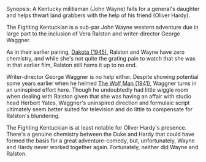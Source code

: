 Synopsis: A Kentucky militiaman (John Wayne) falls for a general's daughter and helps thwart land grabbers with the help of his friend (Oliver Hardy).

The Fighting Kentuckian is a sub-par John Wayne western adventure due in large part to the inclusion of Vera Ralston and writer-director George Waggner.

As in their earlier pairing, <a href="/browse/reviews/dakota-1945/">Dakota (1945)</a>, Ralston and Wayne have zero chemistry, and while she's not quite the grating pain to watch that she was in that earlier film, Ralston still hams it up to no end.

Writer-director George Waggner is no help either.  Despite showing potential some years earlier when he helmed <a href="/browse/reviews/the-wolf-man-1941/">The Wolf Man (1941)</a>, Waggner turns in an uninspired effort here.  Though he undoubtedly had little wiggle room when dealing with Ralston given that she was having an affair with studio head Herbert Yates, Waggner's uninspired direction and formulaic script ultimately seem better suited for television and do little to compensate for Ralston's blundering.

The Fighting Kentuckian is at least notable for Oliver Hardy's presence.  There's a genuine chemistry between the Duke and Hardy that could have formed the basis for a great adventure-comedy, but, unfortunately, Wayne and Hardy never worked together again.  Fortunately, neither did Wayne and Ralston.
